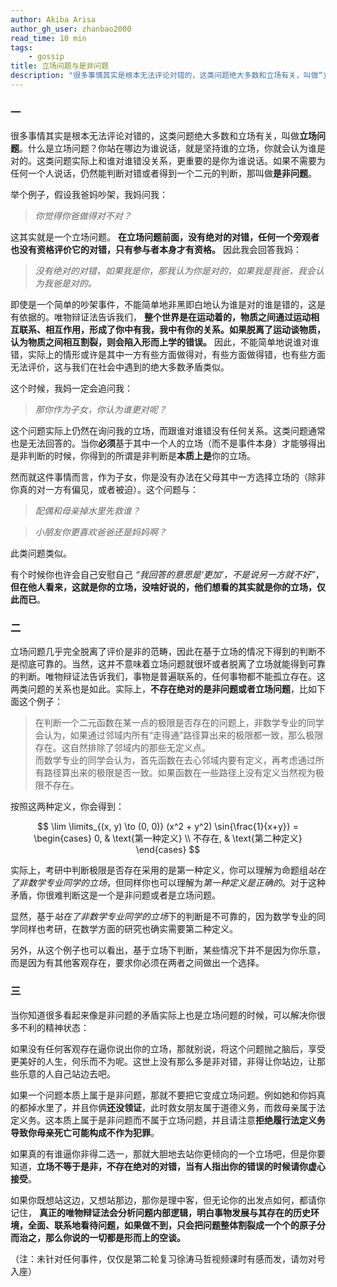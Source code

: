 ```yaml
---
author: Akiba Arisa
author_gh_user: zhanbao2000
read_time: 10 min
tags:
    - gossip
title: 立场问题与是非问题
description: "很多事情其实是根本无法评论对错的，这类问题绝大多数和立场有关，叫做“立场问题”。什么是立场问题？你站在哪边为谁说话，就是坚持谁的立场，你就会认为谁是对的。这类问题实际上和谁对谁错没关系，更重要的是你为谁说话。如果不需要为任何一个人说话，仍然能判断对错或者得到一个二元的判断，那叫做“是非问题”。"
---
```


### 一

很多事情其实是根本无法评论对错的，这类问题绝大多数和立场有关，叫做**立场问题**。什么是立场问题？你站在哪边为谁说话，就是坚持谁的立场，你就会认为谁是对的。这类问题实际上和谁对谁错没关系，更重要的是你为谁说话。如果不需要为任何一个人说话，仍然能判断对错或者得到一个二元的判断，那叫做**是非问题**。

举个例子，假设我爸妈吵架，我妈问我：

 > *你觉得你爸做得对不对？*

这其实就是一个立场问题。 **在立场问题前面，没有绝对的对错，任何一个旁观者也没有资格评价它的对错，只有参与者本身才有资格。** 因此我会回答我妈：

 > *没有绝对的对错，如果我是你，那我认为你是对的，如果我是我爸，我会认为我爸是对的。*

即使是一个简单的吵架事件，不能简单地非黑即白地认为谁是对的谁是错的，这是有依据的。唯物辩证法告诉我们， **整个世界是在运动着的，物质之间通过运动相互联系、相互作用，形成了你中有我，我中有你的关系。如果脱离了运动谈物质，认为物质之间相互割裂，则会陷入形而上学的错误。** 因此，不能简单地说谁对谁错，实际上的情形或许是其中一方有些方面做得对，有些方面做得错，也有些方面无法评价，这与我们在社会中遇到的绝大多数矛盾类似。

这个时候，我妈一定会追问我：

 > *那你作为子女，你认为谁更对呢？*

这个问题实际上仍然在询问我的立场，而跟谁对谁错没有任何关系。这类问题通常也是无法回答的。当你**必须**基于其中一个人的立场（而不是事件本身）才能够得出是非判断的时候，你得到的所谓是非判断是**本质上是**你的立场。

然而就这件事情而言，作为子女，你是没有办法在父母其中一方选择立场的（除非你真的对一方有偏见，或者被迫）。这个问题与：

 > *配偶和母亲掉水里先救谁？*

 > *小朋友你更喜欢爸爸还是妈妈啊？*

此类问题类似。

有个时候你也许会自己安慰自己 *“我回答的意思是‘更加’，不是说另一方就不好”*，**但在他人看来，这就是你的立场，没啥好说的，他们想看的其实就是你的立场，仅此而已**。

### 二

立场问题几乎完全脱离了评价是非的范畴，因此在基于立场的情况下得到的判断不是彻底可靠的。当然，这并不意味着立场问题就很坏或者脱离了立场就能得到可靠的判断。唯物辩证法告诉我们，事物是普遍联系的，任何事物都不能孤立存在。这两类问题的关系也是如此。实际上，**不存在绝对的是非问题或者立场问题**，比如下面这个例子：

 > 在判断一个二元函数在某一点的极限是否存在的问题上，非数学专业的同学会认为，如果通过邻域内所有“走得通”路径算出来的极限都一致，那么极限存在。这自然排除了邻域内的那些无定义点。<br>而数学专业的同学会认为，首先函数在去心邻域内要有定义，再考虑通过所有路径算出来的极限是否一致。如果函数在一些路径上没有定义当然视为极限不存在。

按照这两种定义，你会得到：

$$
\lim \limits_{(x, y) \to (0, 0)} (x^2 + y^2) \sin{\frac{1}{x+y}} = 
\begin{cases}
0,  & \text{第一种定义} \\
不存在, & \text{第二种定义}
\end{cases}
$$

实际上，考研中判断极限是否存在采用的是第一种定义，你可以理解为命题组*站在了非数学专业同学的立场*，但同样你也可以理解为*第一种定义是正确的*。对于这种矛盾，你很难判断这是一个是非问题或者是立场问题。

显然，基于*站在了非数学专业同学的立场*下的判断是不可靠的，因为数学专业的同学同样也考研，在数学方面的研究也确实需要第二种定义。

另外，从这个例子也可以看出，基于立场下判断，某些情况下并不是因为你乐意，而是因为有其他客观存在，要求你必须在两者之间做出一个选择。

### 三

当你知道很多看起来像是非问题的矛盾实际上也是立场问题的时候，可以解决你很多不利的精神状态：

如果没有任何客观存在逼你说出你的立场，那就别说，将这个问题抛之脑后，享受更美好的人生，何乐而不为呢。这世上没有那么多是非对错，非得让你站边，让那些乐意的人自己站边去吧。

如果一个问题本质上属于是非问题，那就不要把它变成立场问题。例如她和你妈真的都掉水里了，并且你俩**还没领证**，此时救女朋友属于道德义务，而救母亲属于法定义务。这本质上属于是非问题而不属于立场问题，并且请注意**拒绝履行法定义务导致你母亲死亡可能构成不作为犯罪**。

如果真的有谁逼你非得二选一，那就大胆地去站你更倾向的一个立场吧，但是你要知道，**立场不等于是非，不存在绝对的对错，当有人指出你的错误的时候请你虚心接受**。

如果你既想站这边，又想站那边，那你是理中客，但无论你的出发点如何，都请你记住， **真正的唯物辩证法会分析问题内部逻辑，明白事物发展与其存在的历史环境，全面、联系地看待问题，如果做不到，只会把问题整体割裂成一个个的原子分而治之，那么你说的一切都是形而上的空谈。**

（注：未针对任何事件，仅仅是第二轮复习徐涛马哲视频课时有感而发，请勿对号入座）
